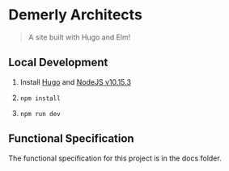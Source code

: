 # Demerly Architects
> A site built with Hugo and Elm!

## Local Development

1. Install [Hugo](https://gohugo.io) and [NodeJS v10.15.3](https://nodejs.org)

1. `npm install`

1. `npm run dev`

## Functional Specification

The functional specification for this project is in the docs folder.

